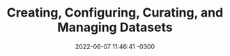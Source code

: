 ---
layout: subpage
title: 'Creating, Configuring, Curating, and Managing Datasets '
description: 'not used'
date:   2022-06-07 11:46:41 -0300
categories: start blog
by: 'Altilia Service'
icon: 'user-check'
parent: 'Manual Index'
paragraphs:
- paragraph_content: 'Datasets are required to train the machine learning models. Using the Dataset Artifact, the users can select documents that form the dataset and then     proceed with their annotation using Altilia Labels™. It defines the labels to be recognized in the documents as attributes of semantic objects organized in taxonomies and ontologies. The user then uses the labels to annotate the documents in order to create the annotated datasets.
    <br><br>
    <ul style="margin-left: 30px;">
    <ol type="a">
        <li>You can recognize that you are in the Dataset view and in which of them you are working, by the indication provided in the header at the top left of the screen:</li>
    </ol>
    </ul>
  '
- image: "manual_index/dataset/image1.png"
- paragraph_title: 'Before you Start'
- paragraph_content: 'Make sure you:
<ul style="margin-left: 30px;">
    <ol type="1" start="2">
      <li>are logged into the platform, otherwise read chapter <a href="/altilia-help-center/manual_index/account_setup/">Account Setup with Altilia Intelligent Automation™</a> first;</li>
      <li>have created a Project as described in the chapter <a href="/altilia-help-center/manual_index/project/">Creating and Managing Project</a>;</li>
      <li>have created a Knowledge Base as described in the chapter <a href="/altilia-help-center/manual_index/knowledgebases/">Creating and Managing Knowledge Base</a>.</li>
    </ol>
  </ul>'
- paragraph_title: 'Create Dataset'
- paragraph_content: '
<ul style="margin-left: 30px;">
    <ol type="a">
      <li>In the Altilia Intelligent Automation™ app, click <b>“Dataset”</b> on the left navigation bar. The <b>Dataset Module</b> opens.</li>
      <li>Create a new dataset by clicking on <b>"+ New Dataset"</b>:</li>
    </ol>
  </ul>'
- image: "manual_index/dataset/image2.png"
- paragraph_content: '
<ul style="margin-left: 30px;">
    <ol type="a" start="3">
      <li>Type name, description (optional), a knowledge base previously created and then click on <b>“Create”</b>.</li>
    </ol>
  </ul>'
- image: "manual_index/dataset/image3.png"
- paragraph_content: 'Your Dataset is now saved. At the same time a pop-up message is displayed on the screen asking you if you want immediately to be redirected to the settings page of the newly created Dataset. In this case click on <b>“Yes”</b> otherwise you can postpone it to a later time (by clicking <b>“No”</b>) and then access to the settings page as described in the paragraph <a href="/altilia-help-center/manual_index/dataset/#Access_into_Dataset">Access into Dataset</a>.'
- image: "manual_index/dataset/image4.png"
- subparagraph_title: 'Dataset Information'
- paragraph_content: 'Your Datasets are available in the <b>Dataset Artifact</b> of your Project, you can use the sorting and searching functionality to find it as described in the paragraph <a href="/altilia-help-center/manual_index/dataset/#Sorting_and_Search_Datasets">Sorting and Search Datasets</a>:'
- image: "manual_index/dataset/image5.png"
- paragraph_content: '
<ul style="margin-left: 30px;">
    <ol type="1" >
      <li>Inside a Dataset panel, several information regarding the created Datasets are shown. You find here, the same information that you can find in the drawer panel as described in the paragraph <a href="/altilia-help-center/manual_index/dataset/#Dataset_Drawer_Information">Dataset Drawer Information</a>. From the top to the bottom at the left side of the panel you can find:
      </li>
        <ul style="margin-left: 30px; list-style-type: circle">
            <li><b>Dataset Name</b>: also clickable to edit it as described in <a href="/altilia-help-center/manual_index/dataset/#Edit_Dataset">Edit Dataset</a>,</li>
            <li><b>Knowledge Base</b>: name of the associated Knowledge Base,</li>
        </ul>
      <li>Also within the Dataset panel, you can also find other two features at the upper right corner side, read also more about them in the paragraph <a href="/altilia-help-center/manual_index/dataset/#Dataset_Settings">Dataset Settings</a>:
      </li>
        <ul style="margin-left: 30px; list-style-type: circle">
            <li><b>Quick button</b>: interchangeable button with other functions that you can set,</li>
            <li><b>Three dots</b>: to access, delete and archive the Dataset.</li>
        </ul>
      <li>Lastly, at the bottom right corner side is reported:</li>
        <ul style="margin-left: 30px; list-style-type: circle">
            <li>Number of <b>labels</b>, <b>documents</b> and <b>annotations</b> that compose your Dataset;</li>
            <li>Number of Dataset <b>version</b>, read more about it in the paragraph <a href="/altilia-help-center/manual_index/dataset/#Publish_Dataset">Publish Dataset</a>.</li>
        </ul>
    </ol>
  </ul>'
- image: "manual_index/dataset/image6.png"
- subparagraph_title: 'Assign Documents To Dataset'
- paragraph_content: 'In the <b>Documents Section</b> of the <b>Dataset Module</b>, assign the files of the selected Knowledge Base to the Dataset.<br><br>
<ul style="margin-left: 30px;">
  <ol type="a">
    <li>tick the checkbox corresponding to the desired documents and click <b>“Assign”</b> to add the candidate documents to the Dataset:</li>
  </ol>
</ul>'
- image: "manual_index/dataset/image7.png"
- paragraph_content: '
<ul style="margin-left: 30px;">
  <ol type="a" start="2">
    <li>The documents are now shown on the right of the screen into <b>“DS Candidates”</b> panel when you can also find following informations:</li>
        <ul style="margin-left: 30px; list-style-type: circle">
            <li><b>Status</b> – if the document is annotated or not</li>
            <li><b>Annotations</b> – the annotations number</li>
            <li><b>Last Edit</b> – date of last annotation changes </li>
        </ul>
  </ol>
</ul>'
- image: "manual_index/dataset/image8.png"
- paragraph_content: 'Once the documents are added to the Dataset, the annotations can be added as described into <a href="/altilia-help-center/manual_index/dataset/#Altilia_Labels">Altilia Labels</a> chapter.<br><br>
For a huge number of documents, get help from the Filters panel to the right of the current view by filtering by uploaded date or filename that is automatically shown to you:'
- image: "manual_index/dataset/image9.png"
- paragraph_title: 'Altilia Labels'
- paragraph_content: 'Provide you the capability to create annotations that form the dataset. Find out how easy it is to annotate documents using point-and-click actions in order to create training sets for AI models using LabellingStudio™. This feature facilitates the transfer of the typical skills of business users and domain experts into the AI models needed for automatic document reading. This minimizes the intervention required in the creation of the datasets for machine learning experts with a consequent reduction of time and costs in the development and maintenance of AI models. The annotation can take place through manual actions supported by auto labeling and weak supervision techniques that facilitate even more the construction of training sets. Currently it allows annotation for three different types of task: classification, entity extraction, and object extraction.
<ul style="margin-left: 30px;">
  <ol type="a">
    <li>In the <b>Dataset Module</b>, open Altilia Labels by clicking on the related icon of the desired Dataset at top right of same panel:</li>
  </ol>
</ul>'
- image: "manual_index/dataset/image10.png"
- paragraph_content: '
<ul style="margin-left: 30px;">
  <ol type="a" start="2">
    <li>It’s also reachable by clicking the <b>“Annotate”</b> button on top right of the screen of each section of the Dataset Module. </li>
  </ol>
</ul>'
- image: "manual_index/dataset/image11.png"
- subparagraph_title: 'Create Annotations'
- paragraph_content: '
<ul style="margin-left: 30px;">
    <ol type="a">
      <li>In <b>Altilia Labels</b> of the <b>Dataset Module</b> create your annotations for each document. The first document is automatically selected at the left navigation panel in the Documents section. By clicking on <b>“Labels”</b> in the same panel, start annotating. </li>
    </ol>
  </ul>'
- image: "manual_index/dataset/image12.png"
- paragraph_content: '
<ul style="margin-left: 30px;">
    <ol type="a" start="2">
      <li>You can annotate at document or page level, select it from the navigation bar at right of the current view by clicking respectively <b>“Document annotations”</b> or <b>“Page annotations”</b>:</li>
    </ol>
  </ul>'
- image: "manual_index/dataset/image13.png"
- paragraph_content: '
<ul style="margin-left: 30px;">
    <ol type="a" start="3">
      <li>Create your elements by clicking on <b>“New Element”</b>:</li>
    </ol>
  </ul>'
- image: "manual_index/dataset/image14.png"
- paragraph_content: '
<ul style="margin-left: 30px;">
    <ol type="a" start="4">
      <li>Complete the entity creation by selecting the task type (Classification, Entity or Object, Page Classification, Document Classification), typing the name and clicking on <b>“Create”</b>:</li>
    </ol>
  </ul>'
- image: "manual_index/dataset/image15.png"
- paragraph_content: '
<ul style="margin-left: 30px;">
    <ol type="a" start="5">
      <li>Now create your labels contained in a specific label already created by clicking on <b>“New Label”</b></li>
    </ol>
  </ul>'
- image: "manual_index/dataset/image16.png"
- paragraph_content: '
<ul style="margin-left: 30px;">
    <ol type="a" start="6">
      <li>Add a new labels by selecting the color, typing the name and clicking on <b>“Create”</b>:</li>
    </ol>
  </ul>'
- image: "manual_index/dataset/image17.png"
- paragraph_content: '
<ul style="margin-left: 30px;">
    <ol type="a" start="7">
      <li>Create a new annotation by clicking on the new label just created in the left navigation panel and highlighting the corresponding word within the document in the box in the center of the screen:</li>
    </ol>
  </ul>'
- image: "manual_index/dataset/image18.png"
- paragraph_content: '
<ul style="margin-left: 30px;">
    <ol type="a" start="8">
      <li>Continue to create elements and labels as just described, also selecting the other documents, then click on <b>“Done”</b> when you finish. The state of the page then change from <b>“Annotation”</b> to <b>“Annotated”</b>:</li>
    </ol>
  </ul>'
- image: "manual_index/dataset/image19.png"
- paragraph_content: 'All annotations are graphically shown on the Overview Section of current module as described in the paragraph <a href="/altilia-help-center/manual_index/dataset/#Access_into_Dataset">Access into Dataset</a>.'
- subparagraph_title: 'Delete Annotation'
- paragraph_content: 'In <b>Altilia Labels</b> of the <b>Dataset Module</b> delete your annotations by clicking on the trash icon at top right of the panel that appears clicking on an annotation.'
- image: "manual_index/dataset/image20.png"
- subparagraph_title: 'Exit from Altilia Labels'
- paragraph_content: 'Make sure you saved your annotations by clicking on <b>“Done”</b> at top right of the screen and then exit from <b>Altilia Labels</b> by clicking on the arrow at top left of the screen:'
- image: "manual_index/dataset/image21.png"
- subparagraph_title: 'Altilia Reviews'
- paragraph_content: 'Altilia Reviews allows the users can review and validate data extracted by workflow in a very accurate way accessing specific documents or groups of documents where data extractions show accuracy level under a given threshold.
<ul style="margin-left: 30px;">
    <ol type="a">
      <li>In the <b>Dataset Module</b>, open <b>Reviews™</b> by clicking on the three dots and the related icon of the desired Dataset at top right of same panel:</li>
    </ol>
</ul>'
- image: "manual_index/dataset/image22.png"
- subparagraph_title: 'Validate Labels'
- paragraph_content: '
<ul style="margin-left: 30px;">
    <ol type="a">
      <li>In <b>Altilia Reviews</b> of the <b>Dataset Module</b> validate your annotations for each document. The first document is automatically selected at the left navigation panel in the Documents section. By clicking on <b>“Labels”</b> in the same panel it’s possible to review the annotations for: classification, entity and object. </li>
      <li>Click on the single annotation in the central panel and give a feedback by clicking on like or unlike icons at bottom of the panel that appears clicking on the annotation:</li>
    </ol>
</ul>'
- image: "manual_index/dataset/image23.png"
- paragraph_content: '
<ul style="margin-left: 30px;">
    <ol type="a" start="3">
      <li>Click on <b>“Done”</b> at top right when you end to validate. The state of the document change from <b>“Validating”</b> to <b>“Validated”</b>:</li>      
    </ol>
</ul>'
- image: "manual_index/dataset/image24.png"
- paragraph_title: 'Dataset Settings'
- paragraph_content: '
<ul style="margin-left: 30px;">
    <ol type="a" >
      <li>In the <b>Dataset Artifact</b>, set the <b>quick button</b> of your Dataset panel so that the most frequently used icon appears to you by clicking on the three dots icon in the upper right corner of desired Dataset panel.</li>      
    </ol>
</ul>'
- image: "manual_index/dataset/image25.png"
- paragraph_content: '
<ul style="margin-left: 30px;">
    <ol type="a" start="2">
      <li>Pin the desidered icon in order to see it next to the left of the three dots icon. By default it’s set to <b>“Annotate”</b>, read more about it on the paragraph <a href="/altilia-help-center/manual_index/dataset/#Altilia_Labels">Altilia Labels</a>.</li>      
    </ol>
</ul>'
- image: "manual_index/dataset/image26.png"
- paragraph_content: '
<ul style="margin-left: 30px;">
    <ol type="a" start="3">
      <li>Click the pin icon to the right of <b>“Validate”</b> to set it as a quick button for each Dataset, read more about it on the paragraph <a href="/altilia-help-center/manual_index/dataset/#Altilia_Reviews">Altilia Reviews</a>.</li>      
    </ol>
</ul>'
- image: "manual_index/dataset/image27.png"
- paragraph_content: '
<ul style="margin-left: 30px;">
    <ol type="a" start="4">
      <li>Click the pin icon to the right of <b>“Archive”</b> to set it as a quick button for each Dataset, read more about it on the paragraph <a href="/altilia-help-center/manual_index/dataset/#Archive_and_Unarchive_Dataset">Archive and Unarchive Dataset</a>.</li>      
    </ol>
</ul>'
- image: "manual_index/dataset/image28.png"
- paragraph_content: '
<ul style="margin-left: 30px;">
    <ol type="a" start="5">
      <li>Click the pin icon to the right of <b>“Delete”</b> to set it as a quick button for each Dataset, read more about it on the paragraph <a href="/altilia-help-center/manual_index/dataset/#Delete_Dataset">Delete Dataset</a>.</li>      
    </ol>
</ul>'
- image: "manual_index/dataset/image29.png"
- subparagraph_title: 'Edit Dataset'
- paragraph_content: '
<ul style="margin-left: 30px;">
    <ol type="a" >
      <li>In the <b>Dataset Module</b>, edit your Dataset already created by clicking on its panel:</li>      
    </ol>
</ul>'
- image: "manual_index/dataset/image30.png"
- paragraph_content: '
<ul style="margin-left: 30px;">
    <ol type="a" start="2">
      <li>The <b>drawer panel</b> opens at the right of the screen enabling you to change name and description of the Dataset:</li>      
    </ol>
</ul>'
- image: "manual_index/dataset/image31.png"
- paragraph_content: '
<ul style="margin-left: 30px;">
    <ol type="a" start="3">
      <li>Overwrite them and click anywhere on the screen outside the drawer panel to apply the changes. A pop-up message is displayed as confirmation:</li>      
    </ol>
</ul>'
- image: "manual_index/dataset/image32.png"
- subparagraph_title: 'Dataset Drawer Functionality'
- paragraph_content: 'From the <b>drawer</b> it’s also possible to use some features designed to speed up the navigation in the platform. 
<ul style="margin-left: 30px;">
    <ol type="a" >
      <li>Access in a Dataset by clicking on the <b>“Details”</b> button on the bottom side of the drawer panel:</li>      
    </ol>
</ul>'
- image: "manual_index/dataset/image33.png"
- paragraph_content: '
<ul style="margin-left: 30px;">
    <ol type="a" start="2">
      <li>Archive a Dataset by clicking on the <b>“Archive”</b> button on the bottom side of the drawer panel.</li>      
    </ol>
</ul>'
- image: "manual_index/dataset/image34.png"
- paragraph_content: '
<ul style="margin-left: 30px;">
    <ol type="a" start="3">
      <li>Remove a Dataset by clicking on the <b>“Delete”</b> button on the bottom side of the drawer panel.</li>      
    </ol>
</ul>'
- image: "manual_index/dataset/image35.png"
- subparagraph_title: 'Dataset Drawer Information'
- paragraph_content: 'Inside the drawer panel on the right of the screen, is reported the name of the used Knowledge Base:
<ul style="margin-left: 30px; list-style-type: circle">
      <li><b>Knowledge Base</b> – the Knowledge Base name</li> 
</ul>'
- image: "manual_index/dataset/image36.png"
- paragraph_title: 'Access into Dataset'
- paragraph_content: '
<ul style="margin-left: 30px;">
    <ol type="a" >
      <li>In the <b>Dataset Module</b>, access your Dataset by clicking on it and then on the “Details” button at the bottom of the right drawer.</li>      
    </ol>
</ul>'
- image: "manual_index/dataset/image37.png"
- paragraph_content: '
<ul style="margin-left: 30px;">
    <ol type="a" start="2">
      <li>The page you are redirected to is the <b>Overview Section</b> which is described in paragraph <a href="/altilia-help-center/manual_index/dataset/#Dataset_Overview_Section">Dataset Overview Section</a>.</li>      
    </ol>
</ul>'
- paragraph_title: 'Dataset Overview Section'
- paragraph_content: 'In the <b>Overview Section</b> of <b>Dataset Artifact</b>, review the details of the created Dataset.'
- image: "manual_index/dataset/image38.png"
- subparagraph_title: 'Dataset Overview Information'
- paragraph_content: 'Below is the information of the selected Dataset:
<ul style="margin-left: 30px;">
    <ol type="a" >
      <li><b>Owner</b> - the username of the dataset creator.</li>
      <li><b>Documents</b> – number of documents of the associated Knowledge Base.</li>
      <li><b>Label</b> – total labels number assigned to your documents.</li>
      <li><b>Annotation</b> - total annotations number highlighted to your documents.</li>
      <li><b>Version</b> – number of version of your Dataset.</li>
    </ol>
</ul>'
- image: "manual_index/dataset/image39.png"
- subparagraph_title: 'Dataset Overview Pie Chart'
- paragraph_content: 'An useful interactive pie chart shows the number of documents of the selected Dataset that are annotated, annotating or not annotate, so that you have a graphical perspective: '
- image: "manual_index/dataset/image40.png"
- subparagraph_title: 'Dataset Overview Labels Chart'
- paragraph_content: 'In the bottom of the page is shown a chart where you can see annotations that have been created on Altilia Labels as described in the chapter <a href="/altilia-help-center/manual_index/dataset/#Altilia_Labels">Altilia Labels</a>.'
- image: "manual_index/dataset/image41.png"
- paragraph_content: '
<ul style="margin-left: 30px;">
    <ol type="a" >
      <li>Select the <b>Elements</b> you want inspect by clicking on the arrow of the scroll down menù at upper left of the chart:</li>      
    </ol>
</ul>'
- image: "manual_index/dataset/image42.png"
- paragraph_content: '
<ul style="margin-left: 30px;">
    <ol type="a" start="2">
      <li>The <b>Labels</b> of the selected Element are shown on the right of the chart for each one, the number of the annotations are shown on the left.</li>      
    </ol>
</ul>'
- image: "manual_index/dataset/image43.png"
- paragraph_content: '
<ul style="margin-left: 30px;">
    <ol type="a" start="3">
      <li>Furthermore, you can click on the Labels bars to be redirected to Altilia Labels:</li>      
    </ol>
</ul>'
- image: "manual_index/dataset/image44.png"
- paragraph_title: 'Archive and Unarchive Dataset'
- paragraph_content: 'It gives the ability to archive datasets without deleting them in case you are unsure of their usability.  <br><br>
<ul style="margin-left: 30px;">
    <ol type="a">
      <li>In the <b>Dataset Artifact</b>, archive your dataset already created by clicking on the three dots at top right of the desired dataset panel and then on <b>“Archive”</b>.</li>      
    </ol>
</ul>'
- image: "manual_index/dataset/image45.png"
- paragraph_content: 'It’s also possible to archive a Dataset by <b>quick button</b> as described in paragraphs <a href="/altilia-help-center/manual_index/dataset/#Dataset_Settings">Dataset Settings</a> or from the drawer panel as shown in <a href="/altilia-help-center/manual_index/dataset/#Dataset_Drawer_Functionality">Dataset Drawer Functionality</a>.'
- subparagraph_title: 'Unarchive Dataset'
- paragraph_content: 'The number of archived Dataset are displayed at the top left of the current view as described in the paragraph <a href="/altilia-help-center/manual_index/dataset/#Dataset_Status">Dataset Status</a><br>.
<ul style="margin-left: 30px;">
    <ol type="a" >
      <li>To unarchive a Dataset click on <b>“Archived”</b> at top left of the screen,</li>      
    </ol>
</ul>'
- image: "manual_index/dataset/image46.png"
- paragraph_content: '
<ul style="margin-left: 30px;">
    <ol type="a" start="2">
      <li>From here you can activate again the desired Dataset by clicking on the unarchived icon at top right of its panel.</li>      
    </ol>
</ul>'
- image: "manual_index/dataset/image47.png"
- subparagraph_title: 'Delete Dataset'
- paragraph_content: 'Note that deleted Dataset will no longer be recoverable. If you are unsure about deleting it, please archive it as described in the <a href="/altilia-help-center/manual_index/dataset/#Archive_and_Unarchive_Dataset">Archive and Unarchive Dataset</a> chapter. <br> <br> 
<ul style="margin-left: 30px;">
    <ol type="a" >
      <li>In the Datasets Module, delete your Dataset already created by clicking on the three dots at top right of its panel and then on “Delete”.</li>      
    </ol>
</ul>'
- image: "manual_index/dataset/image48.png"
- paragraph_content: '
<ul style="margin-left: 30px;">
    <ol type="a" start="2">
      <li>A pop-up message appears on the screen requesting double confirmation. Click on <b>“Yes”</b> if you are sure to delete the selected Knowledge Base, otherwise click on <b>“No”</b>.</li>      
    </ol>
</ul>'
- image: "manual_index/dataset/image49.png"
- paragraph_content: '
<ul style="margin-left: 30px;">
    <ol type="a" start="3">
      <li>A pop-up message appears to you to confirm the deletion:</li>      
    </ol>
</ul>'
- image: "manual_index/dataset/image50.png"
- paragraph_content: '
It’s also possible to archive a Dataset by <b>quick button</b> as described in paragraphs <a href="/altilia-help-center/manual_index/dataset/#Dataset Settings">Dataset_Settings</a>  or from the <b>drawer panel</b> as shown in <a href="/altilia-help-center/manual_index/dataset/#Dataset_Drawer_Functionality">Dataset Drawer Functionality</a>, or as reported in <a href="/altilia-help-center/manual_index/dataset/#Delete_Dataset_from_Artifact">Delete Dataset from Artifact</a>. '
- subparagraph_title: 'Delete Dataset from Artifact'
- paragraph_content: '
<ul style="margin-left: 30px;">
    <ol type="a">
      <li>Inside the <b>Dataset Artifact</b> on any Section, you are also able to delete the Dataset by clicking on <b>“Delete”</b> button on top right of the screen:  </li>      
    </ol>
</ul>'
- image: "manual_index/dataset/image51.png"
- paragraph_content: 'Inside the <b>Dataset Artifact</b> on any Section, you are also able to delete the Dataset by clicking on <b>“Delete”</b> button on top right of the screen:  '
- image: "manual_index/dataset/image52.png"
- paragraph_title: 'Export Dataset'
- paragraph_content: '
<ul style="margin-left: 30px;">
    <ol type="a">
      <li>In the <b>Dataset Artifact</b> in any section, export your Dataset by clicking the <b>“Export”</b> button on the header at top right of the current view:</li>      
    </ol>
</ul>'
- image: "manual_index/dataset/image53.png"
- paragraph_content: '
<ul style="margin-left: 30px;">
    <ol type="a" start="2">
      <li>A window opens asking you to select <b>Level</b> and <b>Type</b> of the export: </li>      
    </ol>
</ul>'
- image: "manual_index/dataset/image54.png"
- paragraph_content: '
<ul style="margin-left: 30px;">
    <ol type="a" start="3">
      <li>Select the data level you want export between: </li>
        <ul style="margin-left: 30px; list-style-type: circle">
            <li><b>COMPLETE</b>: data and documents</li>
            <li><b>INTERMEDIATE</b>: data with link to documents</li>
            <li><b>MINIMAL</b>: data only</li>
        </ul>
        <li>Choose the type of file extension between ALTILIA custom format or other machine learning formats like: COCO or YOLO. </li>
        <li>Click the <b>“Export”</b> button at the end to download the Dataset locally:</li>   
    </ol>
</ul>'
- image: "manual_index/dataset/image55.png"
- paragraph_title: 'Publish Dataset'
- paragraph_content: '
<ul style="margin-left: 30px;">
    <ol type="a">
      <li>In the <b>Dataset Artifact</b>, inside a selected Dataset, publish a new version of your Dataset by clicking on the <b>“Publish”</b> button.</li>      
    </ol>
</ul>'
- image: "manual_index/dataset/image56.png"
- paragraph_content: '
<ul style="margin-left: 30px;">
    <ol type="a" start="2">
      <li>A windows appears asking you the new name version, enter it and click on <b>“Publish”</b>:</li>      
    </ol>
</ul>'
- image: "manual_index/dataset/image57.png"
- paragraph_content: '
<ul style="margin-left: 30px;">
    <ol type="a" start="3">
      <li>A pop-up message confirms that the publication worked correctly, also you can see the new version in the Dataset Overview:</li>      
    </ol>
</ul>'
- image: "manual_index/dataset/image58.png"
- paragraph_content: '
<ul style="margin-left: 30px;">
    <ol type="a" start="4">
      <li>In case you want to restore the previous version, click on the three dots at right of the version and then on <b>“restore into current”</b>.</li>      
    </ol>
</ul>'
- image: "manual_index/dataset/image60.png"
- paragraph_title: 'Dataset Status'
- paragraph_content: '
<ul style="margin-left: 30px;">
    <ol type="a">
      <li>In the <b>Datasets Artifact</b> at the top left of the current view, a filter is available to display active and archived dataset. In parentheses is the count of datasets that are in that particular state. By default, the datasets with <b>“Active”</b> status are shown.</li>      
    </ol>
</ul>'
- image: "manual_index/dataset/image61.png"
- paragraph_content: '
<ul style="margin-left: 30px;">
    <ol type="a" start="2">
      <li>Show only the archived datasets by clicking on <b>“Archived”</b></li>      
    </ol>
</ul>'
- image: "manual_index/dataset/image62.png"
- paragraph_content: '
<ul style="margin-left: 30px;">
    <ol type="a" start="3">
      <li>Show all created datasets by clicking on <b>“All”</b></li>      
    </ol>
</ul>'
- image: "manual_index/dataset/image63.png"
- paragraph_title: 'Sorting and Search Datasets'
- paragraph_content: 'In the <b>Datasets Module</b>, sorting and search tools are available.'
- image: "manual_index/dataset/image64.png"
- paragraph_content: '
<ul style="margin-left: 30px;">
    <ol type="a">
      <li>By default, the <b>“Last Modified”</b> sorting is used but you can select also by <b>“Name”</b> or <b>“Author”</b></li>      
    </ol>
</ul>'
- image: "manual_index/dataset/image65.png"
- paragraph_content: '
<ul style="margin-left: 30px;">
    <ol type="a" start="2">
      <li>Furthermore, if you want to search directly for the name of a Dataset then you can do it using the search tool.</li>      
    </ol>
</ul>'
- image: "manual_index/dataset/image66.png"

---